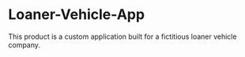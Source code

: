 # Loaner-Vehicle-App
This product is a custom application built for a fictitious loaner vehicle company.
